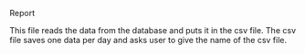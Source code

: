 Report 

This file reads the data from the database and puts it in the csv file. 
The csv file saves one data per day and asks user to give the name of the csv file. 
